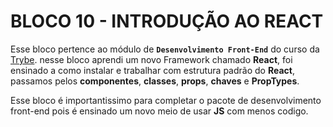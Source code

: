 # BLOCO 10 - INTRODUÇÃO AO REACT

Esse bloco pertence ao módulo de **`Desenvolvimento Front-End`** do curso da [Trybe](https://www.betrybe.com/).
nesse bloco aprendi um novo Framework chamado **React**, foi ensinado a como instalar e trabalhar com estrutura padrão do **React**, passamos pelos **componentes**, **classes**, **props**, **chaves** e **PropTypes**.

Esse bloco é importantissimo para completar o pacote de desenvolvimento front-end pois é ensinado um novo meio de usar **JS** com menos codigo.



